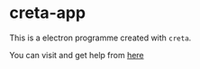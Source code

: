 # creta-app

This is a electron programme created with `creta`.

You can visit and get help from [here](https://creta.kira.host/)
